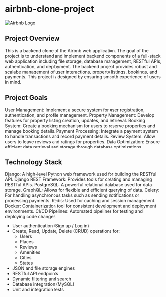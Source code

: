 # airbnb-clone-project


![Airbnb Logo](https://upload.wikimedia.org/wikipedia/commons/6/69/Airbnb_Logo_Bélo.svg)

##  Project Overview

This is a backend clone of the Airbnb web application. The goal of the project is to understand and implement backend components of a full-stack web application including file storage, database management, RESTful APIs, authentication, and deployment. The backend project provides robust and scalabe management of user interactions, property listings, bookings, and payments. This project is designed by ensuring smooth experience of users in mind.

## Project Goals

User Management: Implement a secure system for user registration, authentication, and profile management.
Property Management: Develop features for property listing creation, updates, and retrieval.
Booking System: Create a booking mechanism for users to reserve properties and manage booking details.
Payment Processing: Integrate a payment system to handle transactions and record payment details.
Review System: Allow users to leave reviews and ratings for properties.
Data Optimization: Ensure efficient data retrieval and storage through database optimizations.

## Technology Stack

Django: A high-level Python web framework used for building the RESTful API.
Django REST Framework: Provides tools for creating and managing RESTful APIs.
PostgreSQL: A powerful relational database used for data storage.
GraphQL: Allows for flexible and efficient querying of data.
Celery: For handling asynchronous tasks such as sending notifications or processing payments.
Redis: Used for caching and session management.
Docker: Containerization tool for consistent development and deployment environments.
CI/CD Pipelines: Automated pipelines for testing and deploying code changes.

- User authentication (Sign up / Log in)
- Create, Read, Update, Delete (CRUD) operations for:
  - Users
  - Places
  - Reviews
  - Amenities
  - Cities
  - States
- JSON and file storage engines
- RESTful API endpoints
- Dynamic filtering and search
- Database integration (MySQL)
- Unit and integration tests


